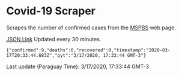 # Covid-19 Scraper

Scrapes the number of confirmed cases from the [MSPBS](https://www.mspbs.gov.py/covid-19.php) web page.

[JSON Link](https://jmayalag.github.io/covid19-scrape/cases.json)
Updated every 30 minutes.
```
{"confirmed":9,"deaths":0,"recovered":0,"timestamp":"2020-03-17T20:33:44.683Z","pyt":"3/17/2020, 17:33:44 GMT-3"}
```
Last update (Paraguay Time): 3/17/2020, 17:33:44 GMT-3